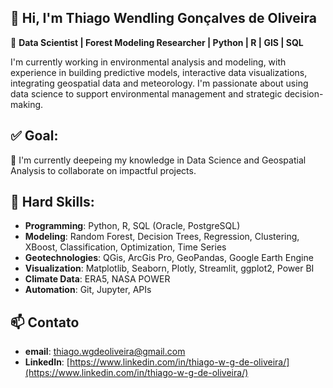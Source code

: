 ## 👋 Hi, I'm Thiago Wendling Gonçalves de Oliveira



🎯 **Data Scientist | Forest Modeling Researcher | Python | R | GIS | SQL**

I'm currently working in environmental analysis and modeling, with experience in building predictive models, interactive data visualizations, integrating geospatial data and meteorology. 
I'm passionate about using data science to support environmental management and strategic decision-making.



## ✅ Goal:
🌱 I'm currently deepeing my knowledge in Data Science and Geospatial Analysis to collaborate on impactful projects. 



## 🚀 Hard Skills:
- **Programming**: Python, R, SQL (Oracle, PostgreSQL)
- **Modeling**: Random Forest, Decision Trees, Regression, Clustering, XBoost, Classification, Optimization, Time Series
- **Geotechnologies**: QGis, ArcGis Pro, GeoPandas, Google Earth Engine
- **Visualization**: Matplotlib, Seaborn, Plotly, Streamlit, ggplot2, Power BI
- **Climate Data**: ERA5, NASA POWER
- **Automation**: Git, Jupyter, APIs



## 📫 Contato
- **email**: thiago.wgdeoliveira@gmail.com
- **LinkedIn**: [https://www.linkedin.com/in/thiago-w-g-de-oliveira/](https://www.linkedin.com/in/thiago-w-g-de-oliveira/)

